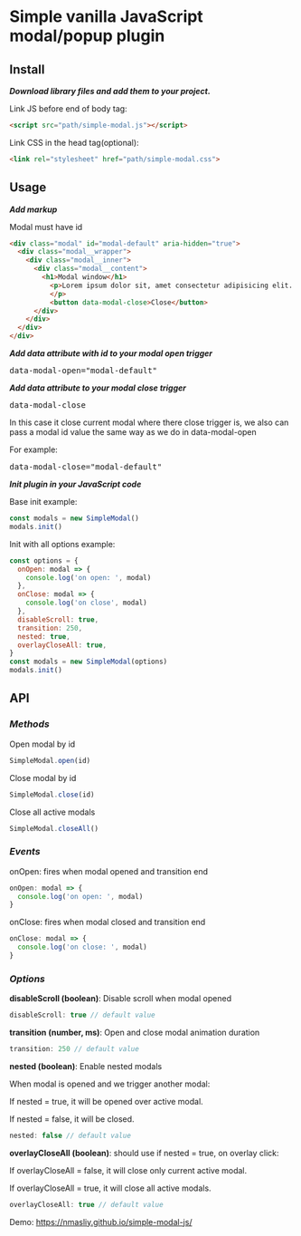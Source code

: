# Simple vanilla JavaScript modal/popup plugin

## **Install**

***Download library files and add them to your project.***

Link JS before end of body tag:

```html
<script src="path/simple-modal.js"></script>
```

Link CSS in the head tag(optional):
```html
<link rel="stylesheet" href="path/simple-modal.css">
```

## **Usage**

***Add markup***

Modal must have id
```html
<div class="modal" id="modal-default" aria-hidden="true">
  <div class="modal__wrapper">
    <div class="modal__inner">
      <div class="modal__content">
        <h1>Modal window</h1>
          <p>Lorem ipsum dolor sit, amet consectetur adipisicing elit. Deserunt ipsum beatae laboriosam id natus! Similique dignissimos veritatis ducimu hic! Delectus, mollitia obcaecati dolor dolorum tempora nemo iusto id amet provident.
          </p>
          <button data-modal-close>Close</button>
      </div>
    </div>
  </div>
</div>
```
***Add data attribute with id to your modal open trigger***

<pre>data-modal-open="modal-default"</pre>

***Add data attribute to your modal close trigger***<pre>data-modal-close</pre>
In this case it close current modal where there close trigger is, we also can pass a modal id value the same way as we do in data-modal-open

For example:

<pre>data-modal-close="modal-default"</pre>

***Init plugin in your JavaScript code***

Base init example:

```js
const modals = new SimpleModal()
modals.init()
```

Init with all options example:

```js
const options = {
  onOpen: modal => {
    console.log('on open: ', modal)
  },
  onClose: modal => {
    console.log('on close', modal)
  },
  disableScroll: true,
  transition: 250,
  nested: true,
  overlayCloseAll: true,
}
const modals = new SimpleModal(options)
modals.init()
```

## **API**

### ***Methods***
Open modal by id
```js
SimpleModal.open(id)
```
Close modal  by id
```js
SimpleModal.close(id)
```
Close all active modals
```js
SimpleModal.closeAll()
```

### ***Events***

onOpen: fires when modal opened and transition end
```js
onOpen: modal => {
  console.log('on open: ', modal)
}
```
onClose: fires when modal closed and transition end
```js
onClose: modal => {
  console.log('on close: ', modal)
}
```

### ***Options***

**disableScroll (boolean)**: Disable scroll when modal opened 
```js
disableScroll: true // default value
```

**transition (number, ms)**: Open and close modal animation duration 
```js
transition: 250 // default value
```

**nested (boolean)**: Enable nested modals

When modal is opened and we trigger another modal:

If nested = true, it will be opened over active modal.

If nested = false, it will be closed.

```js
nested: false // default value
```

**overlayCloseAll (boolean)**: should use if nested = true, on overlay click:

If overlayCloseAll = false, it will close only current active modal.

If overlayCloseAll = true, it will close all active modals.

```js
overlayCloseAll: true // default value
```

Demo:
https://nmasliy.github.io/simple-modal-js/

